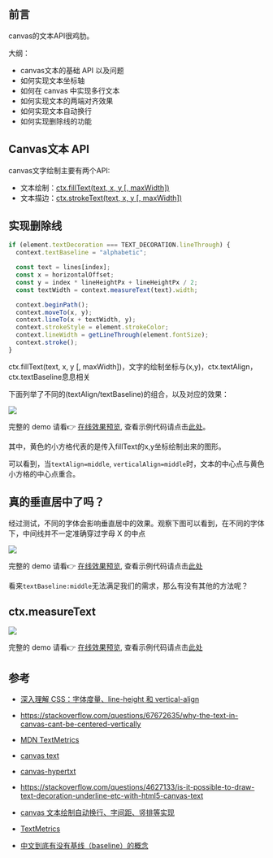 ## 前言

canvas的文本API很鸡肋。

大纲：

- canvas文本的基础 API 以及问题
- 如何实现文本坐标轴
- 如何在 canvas 中实现多行文本
- 如何实现文本的两端对齐效果
- 如何实现文本自动换行
- 如何实现删除线的功能

## Canvas文本 API

canvas文字绘制主要有两个API:

- 文本绘制：[ctx.fillText(text, x, y [, maxWidth])](https://developer.mozilla.org/en-US/docs/Web/API/CanvasRenderingContext2D/fillText)
- 文本描边：[ctx.strokeText(text, x, y [, maxWidth])](https://developer.mozilla.org/en-US/docs/Web/API/CanvasRenderingContext2D/strokeText)


## 实现删除线

```js
if (element.textDecoration === TEXT_DECORATION.lineThrough) {
  context.textBaseline = "alphabetic";

  const text = lines[index];
  const x = horizontalOffset;
  const y = index * lineHeightPx + lineHeightPx / 2;
  const textWidth = context.measureText(text).width;

  context.beginPath();
  context.moveTo(x, y);
  context.lineTo(x + textWidth, y);
  context.strokeStyle = element.strokeColor;
  context.lineWidth = getLineThrough(element.fontSize);
  context.stroke();
}
```


ctx.fillText(text, x, y [, maxWidth])，文字的绘制坐标与(x,y)，ctx.textAlign，ctx.textBaseline息息相关


下面列举了不同的(textAlign/textBaseline)的组合，以及对应的效果：


![](https://cdn.jsdelivr.net/gh/chenxiaoyao6228/cloudimg@main/2023/canvas-textAlign-textBaseline.png)

完整的 demo 请看👉 [在线效果预览](https://chenxiaoyao6228.github.io/html-preview/?https://github.com/chenxiaoyao6228/fe-notes/blob/main/Canvas/_demo/canvas-text/canvas-textAlign-textBaseline.html), 查看示例代码请点击[此处](https://github.com/chenxiaoyao6228/fe-notes/blob/main/Canvas/_demo/canvas-text/canvas-textAlign-textBaseline.html)。

其中，黄色的小方格代表的是传入fillText的x,y坐标绘制出来的图形。 

可以看到，当`textAlign=middle`, `verticalAlign=middle`时，文本的中心点与黄色小方格的中心点重合。

## 真的垂直居中了吗？


经过测试，不同的字体会影响垂直居中的效果。观察下图可以看到，在不同的字体下，中间线并不一定准确穿过字母 X 的中点

![](https://cdn.jsdelivr.net/gh/chenxiaoyao6228/cloudimg@main/2023/canvas-textBase-middle-in-different-font.png)

完整的 demo 请看👉 [在线效果预览](https://chenxiaoyao6228.github.io/html-preview/?https://github.com/chenxiaoyao6228/fe-notes/blob/main/Canvas/_demo/canvas-text/canvas-textBaseline-middle.html), 查看示例代码请点击[此处](https://github.com/chenxiaoyao6228/fe-notes/blob/main/Canvas/_demo/canvas-text/canvas-textBaseline-middle.html)

看来`textBaseline:middle`无法满足我们的需求，那么有没有其他的方法呢？

## ctx.measureText

![](https://cdn.jsdelivr.net/gh/chenxiaoyao6228/cloudimg@main/2023/canvas-text-vertical-align-with-measure-text.png)

完整的 demo 请看👉 [在线效果预览](https://chenxiaoyao6228.github.io/html-preview/?https://github.com/chenxiaoyao6228/fe-notes/blob/main/Canvas/_demo/canvas-text/vertical-align-with-text-measure.html), 查看示例代码请点击[此处](https://github.com/chenxiaoyao6228/fe-notes/blob/main/Canvas/_demo/canvas-text/vertical-align-with-text-measure.html)



## 参考


- [深入理解 CSS：字体度量、line-height 和 vertical-align](https://juejin.cn/post/6844903538745671694)

- https://stackoverflow.com/questions/67672635/why-the-text-in-canvas-cant-be-centered-vertically

- [MDN TextMetrics](https://developer.mozilla.org/zh-CN/docs/Web/API/TextMetrics)

- [canvas text](https://www.npmjs.com/search?q=text%20canvas)

- [canvas-hypertxt](https://www.npmjs.com/package/canvas-hypertxt)

- https://stackoverflow.com/questions/4627133/is-it-possible-to-draw-text-decoration-underline-etc-with-html5-canvas-text

- [canvas 文本绘制自动换行、字间距、竖排等实现](https://www.zhangxinxu.com/wordpress/2018/02/canvas-text-break-line-letter-spacing-vertical/)

- [TextMetrics](https://developer.mozilla.org/zh-CN/docs/Web/API/TextMetrics)

- [中文到底有没有基线（baseline）的概念](https://www.zhihu.com/question/22183501)
